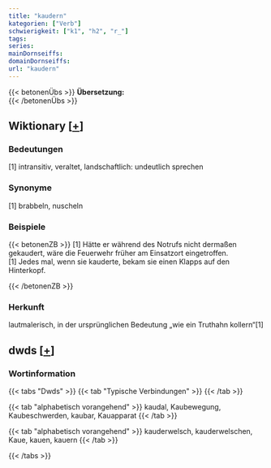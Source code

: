 ```yaml
---
title: "kaudern"
kategorien: ["Verb"]
schwierigkeit: ["k1", "h2", "r_"]
tags:
series:
mainDornseiffs:
domainDornseiffs:
url: "kaudern"
---
```


{{< betonenÜbs >}}
**Übersetzung:**  
{{< /betonenÜbs >}}

## Wiktionary [[+](https://de.wiktionary.org/wiki/kaudern)]

### Bedeutungen
[1] intransitiv, veraltet, landschaftlich: undeutlich sprechen  

### Synonyme
[1] brabbeln, nuscheln  

### Beispiele
{{< betonenZB >}}
[1] Hätte er während des Notrufs nicht dermaßen gekaudert, wäre die Feuerwehr früher am Einsatzort eingetroffen.  
[1] Jedes mal, wenn sie kauderte, bekam sie einen Klapps auf den Hinterkopf.  

{{< /betonenZB >}}
### Herkunft
lautmalerisch, in der ursprünglichen Bedeutung „wie ein Truthahn kollern“[1]  



## dwds [[+](https://www.dwds.de/wb/kaudern)]

### Wortinformation
{{< tabs "Dwds" >}}
{{< tab "Typische Verbindungen" >}}
{{< /tab >}}

{{< tab "alphabetisch vorangehend" >}}
kaudal, Kaubewegung, Kaubeschwerden, kaubar, Kauapparat
{{< /tab >}}

{{< tab "alphabetisch vorangehend" >}}
kauderwelsch, kauderwelschen, Kaue, kauen, kauern
{{< /tab >}}

{{< /tabs >}}

